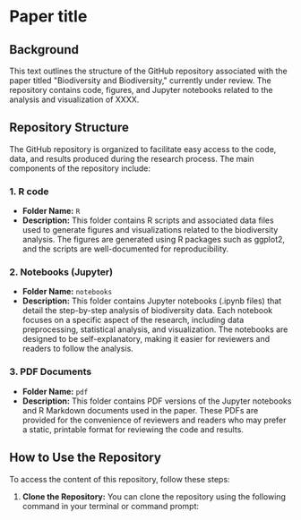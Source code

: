 # Paper title

## Background
This text outlines the structure of the GitHub repository associated with the paper titled "Biodiversity and Biodiversity," currently under review. The repository contains code, figures, and Jupyter notebooks related to the analysis and visualization of XXXX.

## Repository Structure

The GitHub repository is organized to facilitate easy access to the code, data, and results produced during the research process. The main components of the repository include:

### 1. R code
- **Folder Name:** `R`
- **Description:** This folder contains R scripts and associated data files used to generate figures and visualizations related to the biodiversity analysis. The figures are generated using R packages such as ggplot2, and the scripts are well-documented for reproducibility.

### 2. Notebooks (Jupyter)
- **Folder Name:** `notebooks`
- **Description:** This folder contains Jupyter notebooks (.ipynb files) that detail the step-by-step analysis of biodiversity data. Each notebook focuses on a specific aspect of the research, including data preprocessing, statistical analysis, and visualization. The notebooks are designed to be self-explanatory, making it easier for reviewers and readers to follow the analysis.

### 3. PDF Documents
- **Folder Name:** `pdf`
- **Description:** This folder contains PDF versions of the Jupyter notebooks and R Markdown documents used in the paper. These PDFs are provided for the convenience of reviewers and readers who may prefer a static, printable format for reviewing the code and results.

## How to Use the Repository

To access the content of this repository, follow these steps:

1. **Clone the Repository:** You can clone the repository using the following command in your terminal or command prompt:

